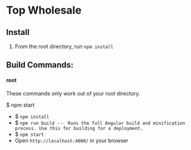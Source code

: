 # Top Wholesale

## Install
1. From the root directory, run `npm install`

## Build Commands:

#### root
These commands only work out of your root directory.

$ npm start

- $ `npm install`
- $ `npm run build --- Runs the full Angular build and minification process. Use this for building for a deployment.`
- $ `npm start`
- Open `http://localhost:4000/` in your browser
